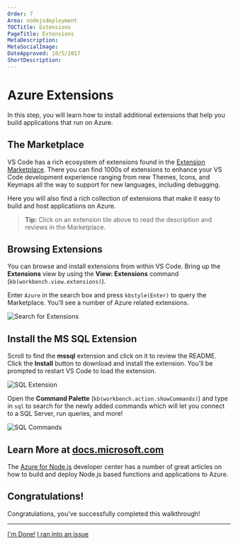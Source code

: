 ```yaml
---
Order: 7
Area: nodejsdeployment
TOCTitle: Extensions
PageTitle: Extensions
MetaDescription:
MetaSocialImage:
DateApproved: 10/5/2017
ShortDescription:
---
```


# Azure Extensions

In this step, you will learn how to install additional extensions that help you
build applications that run on Azure.

## The Marketplace

VS Code has a rich ecosystem of extensions found in the
[Extension Marketplace](HTTPS://marketplace.visualstudio.com/vscode). There you
can find 1000s of extensions to enhance your VS Code development experience
ranging from new Themes, Icons, and Keymaps all the way to support for new
languages, including debugging.

Here you will also find a rich collection of extensions that make it easy to
build and host applications on Azure.

<div class="marketplace-extensions-azure-curated"></div>

> **Tip:** Click on an extension tile above to read the description and reviews
> in the Marketplace.

## Browsing Extensions

You can browse and install extensions from within VS Code. Bring up the
**Extensions** view by using the **View: Extensions** command
(`kb(workbench.view.extensions)`).

Enter `Azure` in the search box and press `kbstyle(Enter)` to query the
Marketplace. You'll see a number of Azure related extensions.

![Search for Extensions](images/nodejs-deployment/searchforextension.png)

## Install the MS SQL Extension

Scroll to find the **mssql** extension and click on it to review the README.
Click the **Install** button to download and install the extension. You'll be
prompted to restart VS Code to load the extension.

![SQL Extension](images/nodejs-deployment/sqlextension.png)

Open the **Command Palette** (`kb(workbench.action.showCommands)`) and type in
`sql` to search for the newly added commands which will let you connect to a SQL
Server, run queries, and more!

![SQL Commands](images/nodejs-deployment/sqlcommands.png)

## Learn More at [docs.microsoft.com](HTTPS://docs.microsoft.com)

The
[Azure for Node.js](HTTPS://docs.microsoft.com/en-us/nodejs/azure/?view=azure-node-2.0.0)
developer center has a number of great articles on how to build and deploy
Node.js based functions and applications to Azure.

## Congratulations!

Congratulations, you've successfully completed this walkthrough!

---

<a class="tutorial-next-btn" href="/docs">I'm Done!</a>
<a class="tutorial-feedback-btn" onclick="reportIssue('node-deployment', 'extensions')" href="javascript:void(0)">I
ran into an issue</a>
